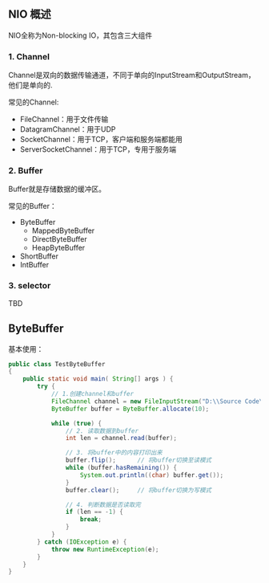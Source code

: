 ## NIO 概述

NIO全称为Non-blocking IO，其包含三大组件

### 1. Channel

Channel是双向的数据传输通道，不同于单向的InputStream和OutputStream，他们是单向的.

常见的Channel:

* FileChannel：用于文件传输
* DatagramChannel：用于UDP
* SocketChannel：用于TCP，客户端和服务端都能用
* ServerSocketChannel：用于TCP，专用于服务端

### 2. Buffer

Buffer就是存储数据的缓冲区。

常见的Buffer：

* ByteBuffer
  * MappedByteBuffer
  * DirectByteBuffer
  * HeapByteBuffer
* ShortBuffer
* IntBuffer

### 3. selector

TBD

## ByteBuffer

基本使用：

```java
public class TestByteBuffer
{
    public static void main( String[] args ) {
        try {
            // 1.创建channel和buffer
            FileChannel channel = new FileInputStream("D:\\Source Code\\JAVA\\Netty\\NIO-1\\BasicUse\\src\\main\\data.txt").getChannel();
            ByteBuffer buffer = ByteBuffer.allocate(10);

            while (true) {
                // 2. 读取数据到buffer
                int len = channel.read(buffer);

                // 3. 将buffer中的内容打印出来
                buffer.flip();      // 将buffer切换至读模式
                while (buffer.hasRemaining()) {
                    System.out.println((char) buffer.get());
                }
                buffer.clear();     // 将buffer切换为写模式

                // 4. 判断数据是否读取完
                if (len == -1) {
                    break;
                }
            }
        } catch (IOException e) {
            throw new RuntimeException(e);
        }
    }
}
```

